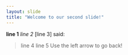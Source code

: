 ```yaml
---
layout: slide
title: "Welcome to our second slide!"
---
```

**line 1**
*line 2*
[line 3]
said:
>line 4
>line 5
Use the left arrow to go back!
